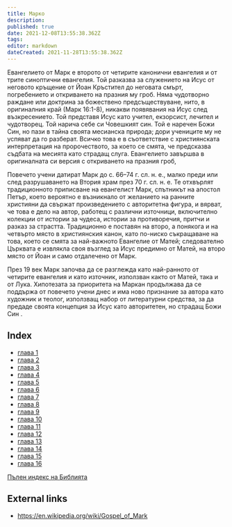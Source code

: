 ```yaml
---
title: Марко
description: 
published: true
date: 2021-12-08T13:55:38.362Z
tags: 
editor: markdown
dateCreated: 2021-11-28T13:55:38.362Z
---
```


Евангелието от Марк е второто от четирите канонични евангелия и от трите синоптични евангелия. Той разказва за служението на Исус от неговото кръщение от Йоан Кръстител до неговата смърт, погребението и откриването на празния му гроб. Няма чудотворно раждане или доктрина за божествено предсъществуване, нито, в оригиналния край (Марк 16:1-8), никакви появявания на Исус след възкресението. Той представя Исус като учител, екзорсист, лечител и чудотворец. Той нарича себе си Човешкият син. Той е наречен Божи Син, но пази в тайна своята месианска природа; дори учениците му не успяват да го разберат. Всичко това е в съответствие с християнската интерпретация на пророчеството, за което се смята, че предсказва съдбата на месията като страдащ слуга. Евангелието завършва в оригиналната си версия с откриването на празния гроб,

Повечето учени датират Марк до c. 66–74 г. сл. н. е., малко преди или след разрушаването на Втория храм през 70 г. сл. н. е. Те отхвърлят традиционното приписване на евангелист Марк, спътникът на апостол Петър, което вероятно е възникнало от желанието на ранните християни да свържат произведението с авторитетна фигура, и вярват, че това е дело на автор, работещ с различни източници, включително колекции от истории за чудеса, истории за противоречия, притчи и разказ за страстта. Традиционно е поставян на второ, а понякога и на четвърто място в християнския канон, като по-ниско съкращаване на това, което се смята за най-важното Евангелие от Матей; следователно Църквата е извлякла своя възглед за Исус предимно от Матей, на второ място от Йоан и само отдалечено от Марк.

През 19 век Марк започва да се разглежда като най-ранното от четирите евангелия и като източник, използван както от Матей, така и от Лука. Хипотезата за приоритета на Маркан продължава да се поддържа от повечето учени днес и има ново признание за автора като художник и теолог, използващ набор от литературни средства, за да предаде своята концепция за Исус като авторитетен, но страдащ Божи Син . 

## Index

- [глава 1](/bg/Bible/Mark/1)
- [глава 2](/bg/Bible/Mark/2)
- [глава 3](/bg/Bible/Mark/3)
- [глава 4](/bg/Bible/Mark/4)
- [глава 5](/bg/Bible/Mark/5)
- [глава 6](/bg/Bible/Mark/6)
- [глава 7](/bg/Bible/Mark/7)
- [глава 8](/bg/Bible/Mark/8)
- [глава 9](/bg/Bible/Mark/9)
- [глава 10](/bg/Bible/Mark/10)
- [глава 11](/bg/Bible/Mark/11)
- [глава 12](/bg/Bible/Mark/12)
- [глава 13](/bg/Bible/Mark/13)
- [глава 14](/bg/Bible/Mark/14)
- [глава 15](/bg/Bible/Mark/15)
- [глава 16](/bg/Bible/Mark/16)



[Пълен индекс на Библията](/bg/index/bible)


## External links

- https://en.wikipedia.org/wiki/Gospel_of_Mark
